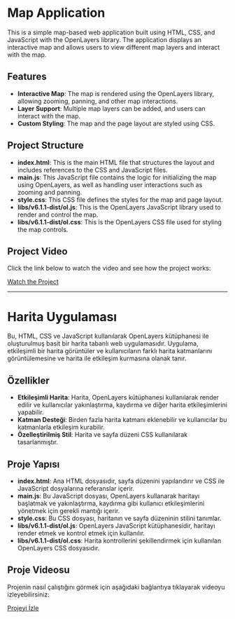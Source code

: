 # Map Application

This is a simple map-based web application built using HTML, CSS, and JavaScript with the OpenLayers library. The application displays an interactive map and allows users to view different map layers and interact with the map.

## Features

- **Interactive Map**: The map is rendered using the OpenLayers library, allowing zooming, panning, and other map interactions.
- **Layer Support**: Multiple map layers can be added, and users can interact with the map.
- **Custom Styling**: The map and the page layout are styled using CSS.

## Project Structure

- **index.html**: This is the main HTML file that structures the layout and includes references to the CSS and JavaScript files.
- **main.js**: This JavaScript file contains the logic for initializing the map using OpenLayers, as well as handling user interactions such as zooming and panning.
- **style.css**: This CSS file defines the styles for the map and page layout.
- **libs/v6.1.1-dist/ol.js**: This is the OpenLayers JavaScript library used to render and control the map.
- **libs/v6.1.1-dist/ol.css**: This is the OpenLayers CSS file used for styling the map controls.

## Project Video

Click the link below to watch the video and see how the project works:

[Watch the Project](https://youtu.be/8RMm4dhzJ-k?si=e27FmMjZCwtEWlvY)


--------------------------------------------------------------------------------------------------------------------------------

# Harita Uygulaması

Bu, HTML, CSS ve JavaScript kullanılarak OpenLayers kütüphanesi ile oluşturulmuş basit bir harita tabanlı web uygulamasıdır. Uygulama, etkileşimli bir harita görüntüler ve kullanıcıların farklı harita katmanlarını görüntülemesine ve harita ile etkileşim kurmasına olanak tanır.

## Özellikler

- **Etkileşimli Harita**: Harita, OpenLayers kütüphanesi kullanılarak render edilir ve kullanıcılar yakınlaştırma, kaydırma ve diğer harita etkileşimlerini yapabilir.
- **Katman Desteği**: Birden fazla harita katmanı eklenebilir ve kullanıcılar bu katmanlarla etkileşim kurabilir.
- **Özelleştirilmiş Stil**: Harita ve sayfa düzeni CSS kullanılarak tasarlanmıştır.

## Proje Yapısı

- **index.html**: Ana HTML dosyasıdır, sayfa düzenini yapılandırır ve CSS ile JavaScript dosyalarına referanslar içerir.
- **main.js**: Bu JavaScript dosyası, OpenLayers kullanarak haritayı başlatmak ve yakınlaştırma, kaydırma gibi kullanıcı etkileşimlerini yönetmek için gerekli mantığı içerir.
- **style.css**: Bu CSS dosyası, haritanın ve sayfa düzeninin stilini tanımlar.
- **libs/v6.1.1-dist/ol.js**: OpenLayers JavaScript kütüphanesidir, haritayı render etmek ve kontrol etmek için kullanılır.
- **libs/v6.1.1-dist/ol.css**: Harita kontrollerini şekillendirmek için kullanılan OpenLayers CSS dosyasıdır.

## Proje Videosu

Projenin nasıl çalıştığını görmek için aşağıdaki bağlantıya tıklayarak videoyu izleyebilirsiniz:

[Projeyi İzle](https://youtu.be/8RMm4dhzJ-k?si=e27FmMjZCwtEWlvY)
